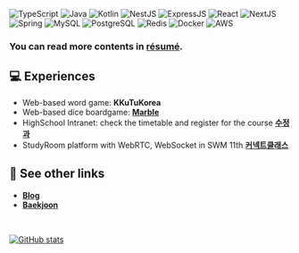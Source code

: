 ![TypeScript](https://img.shields.io/badge/TypeScript-007ACC?logo=typescript&logoColor=white) ![Java](https://img.shields.io/badge/Java-ED8B00?logo=openjdk&logoColor=white) ![Kotlin](https://img.shields.io/badge/Kotlin-0095D5?logo=kotlin&logoColor=white) ![NestJS](https://img.shields.io/badge/Nestjs-E0234E?logo=nestjs&logoColor=white) ![ExpressJS](https://img.shields.io/badge/Expressjs-000000?logo=express&logoColor=white) ![React](https://img.shields.io/badge/React-20232A?logo=react&logoColor=61DAFB) ![NextJS](https://img.shields.io/badge/Nextjs-000000?logo=nextdotjs&logoColor=white) ![Spring](https://img.shields.io/badge/Spring-%236DB33F.svg?logo=spring&logoColor=white) ![MySQL](	https://img.shields.io/badge/MySQL-005C84?logo=mysql&logoColor=white) ![PostgreSQL](https://img.shields.io/badge/PostgreSQL-316192?logo=postgresql&logoColor=white) ![Redis](https://img.shields.io/badge/Redis-%23DD0031.svg?logo=redis&logoColor=white) ![Docker](https://img.shields.io/badge/Docker-2CA5E0?logo=docker&logoColor=white) ![AWS](https://img.shields.io/badge/Amazon_AWS-FF9900?logo=amazonaws&logoColor=white)

### You can read more contents in [résumé](https://daegyeo.me?utm_source=github&utm_medium=readme&utm_campaign=github_readme/).

## 💻 Experiences

- Web-based word game: **KKuTuKorea**
- Web-based dice boardgame: **[Marble](https://github.com/SkyLightQP/marble/)**
- HighSchool Intranet: check the timetable and register for the course **[수정과](https://github.com/swjb-sinamon/)**
- StudyRoom platform with WebRTC, WebSocket in SWM 11th **[커넥트클래스](https://github.com/real-compacted-developer/connect-class/)**

## 🔗 See other links
- **[Blog](https://blog.daegyeo.me/)**
- **[Baekjoon](https://www.acmicpc.net/user/combbm/)**

<br>

[![GitHub stats](https://github-readme-stats.vercel.app/api?username=SkyLightQP&hide=contribs)](https://github.com/SkyLightQP/)

